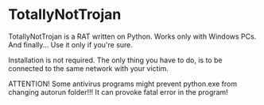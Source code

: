 # TotallyNotTrojan
TotallyNotTrojan is a RAT written on Python. Works only with Windows PCs. And finally... Use it only if you're sure.

Installation is not required. The only thing you have to do, is to be connected to the same network with your victim.

ATTENTION! Some antivirus programs might prevent python.exe from changing autorun folder!!!
It can provoke fatal error in the program!
